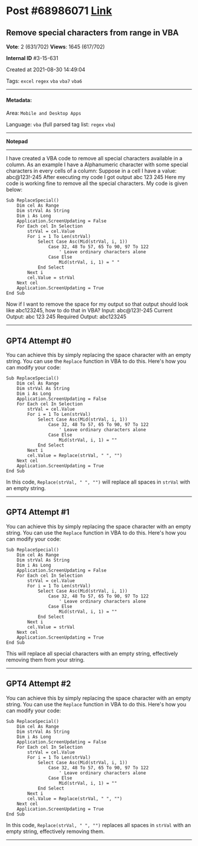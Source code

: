 
# Post \#68986071 [Link](https://stackoverflow.com/questions/68986071/)

## Remove special characters from range in VBA

**Vote**: 2 (631/702) **Views**: 1645 (617/702) 

**Internal ID** \#3-15-631

Created at 2021-08-30 14:49:04

Tags: `excel` `regex` `vba` `vba7` `vba6`

----------

#### Metadata:

Area: `Mobile and Desktop Apps`

Language: `vba` (full parsed tag list: `regex` `vba`)

----------

**Notepad**


----------

I have created a VBA code to remove all special characters available in a column. As an example I have a Alphanumeric character with some special characters in every cells of a column:
Suppose in a cell I have a value: abc@123!-245
After executing my code I got output abc 123 245
Here my code is working fine to remove all the special characters. My code is given below:
```
Sub ReplaceSpecial()
    Dim cel As Range
    Dim strVal As String
    Dim i As Long
    Application.ScreenUpdating = False
    For Each cel In Selection
        strVal = cel.Value
        For i = 1 To Len(strVal)
            Select Case Asc(Mid(strVal, i, 1))
                Case 32, 48 To 57, 65 To 90, 97 To 122
                    ' Leave ordinary characters alone
                Case Else
                    Mid(strVal, i, 1) = " "
            End Select
        Next i
        cel.Value = strVal
    Next cel
    Application.ScreenUpdating = True
End Sub
```

Now if I want to remove the space for my output so that output should look like abc123245, how to do that in VBA?
Input: abc@123!-245
Current Output: abc 123 245
Required Output: abc123245


----------
        
## GPT4 Attempt \#0

You can achieve this by simply replacing the space character with an empty string. You can use the `Replace` function in VBA to do this. Here's how you can modify your code:

```vba
Sub ReplaceSpecial()
    Dim cel As Range
    Dim strVal As String
    Dim i As Long
    Application.ScreenUpdating = False
    For Each cel In Selection
        strVal = cel.Value
        For i = 1 To Len(strVal)
            Select Case Asc(Mid(strVal, i, 1))
                Case 32, 48 To 57, 65 To 90, 97 To 122
                    ' Leave ordinary characters alone
                Case Else
                    Mid(strVal, i, 1) = ""
            End Select
        Next i
        cel.Value = Replace(strVal, " ", "")
    Next cel
    Application.ScreenUpdating = True
End Sub
```

In this code, `Replace(strVal, " ", "")` will replace all spaces in `strVal` with an empty string.

--------

## GPT4 Attempt \#1

You can achieve this by simply replacing the space character with an empty string. You can use the `Replace` function in VBA to do this. Here's how you can modify your code:

```vba
Sub ReplaceSpecial()
    Dim cel As Range
    Dim strVal As String
    Dim i As Long
    Application.ScreenUpdating = False
    For Each cel In Selection
        strVal = cel.Value
        For i = 1 To Len(strVal)
            Select Case Asc(Mid(strVal, i, 1))
                Case 32, 48 To 57, 65 To 90, 97 To 122
                    ' Leave ordinary characters alone
                Case Else
                    Mid(strVal, i, 1) = ""
            End Select
        Next i
        cel.Value = strVal
    Next cel
    Application.ScreenUpdating = True
End Sub
```

This will replace all special characters with an empty string, effectively removing them from your string.

--------

## GPT4 Attempt \#2

You can achieve this by simply replacing the space character with an empty string. You can use the `Replace` function in VBA to do this. Here's how you can modify your code:

```vba
Sub ReplaceSpecial()
    Dim cel As Range
    Dim strVal As String
    Dim i As Long
    Application.ScreenUpdating = False
    For Each cel In Selection
        strVal = cel.Value
        For i = 1 To Len(strVal)
            Select Case Asc(Mid(strVal, i, 1))
                Case 32, 48 To 57, 65 To 90, 97 To 122
                    ' Leave ordinary characters alone
                Case Else
                    Mid(strVal, i, 1) = ""
            End Select
        Next i
        cel.Value = Replace(strVal, " ", "")
    Next cel
    Application.ScreenUpdating = True
End Sub
```

In this code, `Replace(strVal, " ", "")` replaces all spaces in `strVal` with an empty string, effectively removing them.

--------
